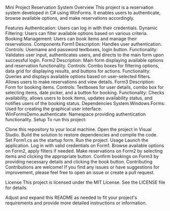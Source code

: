 Mini Project Reservation System
Overview
This project is a reservation system developed in C# using WinForms. It enables users to authenticate, browse available options, and make reservations accordingly.

Features
Authentication: Users can log in with their credentials.
Dynamic Filtering: Users can filter available options based on various criteria.
Booking Management: Users can book items and manage their reservations.
Components
Form1
Description: Handles user authentication.
Controls: Username and password textboxes, login button.
Functionality: Validates user input, authenticates users, and directs to the main form upon successful login.
Form2
Description: Main form displaying available options and reservation functionality.
Controls: Combo boxes for filtering options, data grid for displaying results, and buttons for actions.
Functionality: Queries and displays available options based on user-selected filters. Allows users to make reservations and view details.
Form3
Description: Form for booking items.
Controls: Textboxes for user details, combo box for selecting items, date picker, and a button for booking.
Functionality: Checks availability, allows users to book items, updates availability status, and notifies users of the booking status.
Dependencies
System.Windows.Forms: Used for creating the graphical user interface.
WinFormsDemo.authenticate: Namespace providing authentication functionality.
Setup
To run this project:

Clone this repository to your local machine.
Open the project in Visual Studio.
Build the solution to restore dependencies and compile the code.
Set Form1.cs as the startup form.
Run the project.
Usage
Launch the application.
Log in with valid credentials on Form1.
Browse available options on Form2, apply filters if needed.
Make reservations on Form2 by selecting items and clicking the appropriate button.
Confirm bookings on Form3 by providing necessary details and clicking the book button.
Contributing
Contributions are welcome! If you find any issues or have suggestions for improvement, please feel free to open an issue or create a pull request.

License
This project is licensed under the MIT License. See the LICENSE file for details.

Adjust and expand this README as needed to fit your project's requirements and provide more detailed instructions or information.
